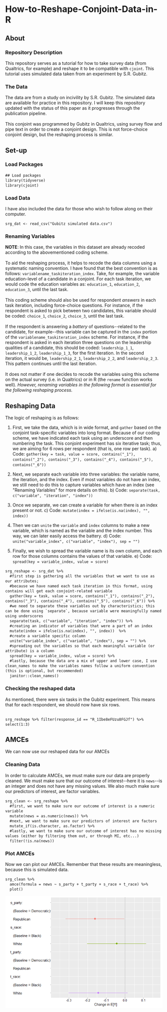 # How-to-Reshape-Conjoint-Data-in-R
## About 
### Repository Description 
This repository serves as a tutorial for how to take survey data (from Qualtrics, for example) and reshape it to be compatible with `cjoint`. This tutorial uses simulated data taken from an experiment by S.R. Gubitz.

### The Data
The data are from a study on incivility by S.R. Gubitz. The simulated data are available for practice in this repository. I will keep this repository updated with the status of this paper as it progresses through the publication pipeline. 
<br><br>
This conjoint was programmed by Gubitz in Qualtrics, using survey flow and pipe text in order to create a conjoint design. This is not force-choice conjoint design, but the reshaping process is similar.

## Set-up 

### Load Packages 

```{r load packages}
## Load packages 
library(tidyverse)
library(cjoint)
```

### Load Data 

I have also included the data for those who wish to follow along on their computer.

```{r load data}
srg_dat <- read_csv("Gubitz simulated data.csv")
```

### Renaming Variables 

**NOTE**: In this case, the variables in this dataset are already recoded according to the abovementioned coding scheme.
<br><br>
To aid the reshaping process, it helps to recode the data columns using a systematic naming convention. I have found that the best convention is as follows: `variablename_taskiteration_index`. Take, for example, the variable education-level of a candidate in a conjoint. For each task iteration, we would code the education variables as: `education_1`, `education_2`, `education_3`, until the last task. 
<br><br>
This coding scheme should also be used for respondent *answers* in each task iteration, including force-choice questions. For instance, if the respondent is asked to pick between two candidates, this variable should be coded: `choice_1`, `choice_2`, `choice_3`, until the last task. 
<br><br>
If the respondent is answering a *battery* of questions--related to the candidate, for example--this variable can be captured in the `index` portion of the `variablename_taskiteration_index` scheme. For instance, if the respondent is asked in each iteration three questions on the leadership qualities of a candidate, this should be coded: `leadership_1_1`, `leadership_1_2`, `leadership_1_3`, for the first iteration. In the second iteration, it would be, `leadership_2_1`, `leadership_2_2`, and `leadership_2_3`. This pattern continues until the last iteration. 
<br><br>
It does not matter if one decides to recode the variables using this scheme on the actual survey (i.e. in Qualtrics) or in R (the `rename` function works well). *However, renaming variables in the following format is essential for the following reshaping process.*

## Reshaping Data

The logic of reshaping is as follows: 

1) First, we take the data, which is in wide format, and `gather` based on the conjoint task-specific variables into long format. Because of our coding scheme, we have indicated each task using an underscore and then numbering the task. This conjoint experiment has six iterative task; thus, we are aiming for 6 rows per respondent (that is, one row per task).
    a) Code: `gather(key = task, value = score, contains("_1"), contains("_2"), contains("_3"), contains("_4"), contains("_5"), contains("_6"))`
    
2) Next, we separate each variable into three variables: the variable name, the iteration, and the index. Even if most variables do not have an index, we still need to do this to capture variables which have an index (see "Renaming Variables" for more details on this).
    b) Code: `separate(task, c("variable", "iteration", "index"))`

3) Once we separate, we can create a variable for when there is an index present or not.
    c) Code: `mutate(index = ifelse(is.na(index), "", index))`

4) Then we can `unite` the `variable` and `index` columns to make a new variable, which is named as the variable and the index number. This way, we can later easily access the battery. 
    d) Code: `unite("variable_index", c("variable", "index"), sep = "")`

5) Finally, we wish to spread the variable name is its own column, and each row for those columns contains the values of that variable. 
    e) Code: `spread(key = variable_index, value = score)`
  

```{r reshape}
srg_reshape <- srg_dat %>% 
  #first step is gathering all the variables that we want to use as our attributes;
  #because we have named each task iteration in this format, using contains will get each conjoint-related variable
  gather(key = task, value = score, contains("_1"), contains("_2"), contains("_3"), contains("_4"), contains("_5"), contains("_6")) %>% 
  #we need to separate these variables out by characteristics; this can be done using `separate`, because variable were meaningfully named using underscores 
  separate(task, c("variable", "iteration", "index")) %>% 
  #creating an indicator of variables that were a part of an index
  mutate(index = ifelse(is.na(index), "", index))  %>%
  #create a variable specific column
  unite("variable_index", c("variable", "index"), sep = "") %>% 
  #spreading out the variables so that each meaningful variable (or attribute) is a column
  spread(key = variable_index, value = score) %>% 
  #lastly, because the data are a mix of upper and lower case, I use clean_names to make the variables names follow a uniform convention (this is optional, but recommended)
  janitor::clean_names() 
```

### Checking the reshaped data 

As mentioned, there were six tasks in the Gubitz experiment. This means that for each respondent, we should now have six rows. 

```{r checking}

srg_reshape %>% filter(response_id == "R_1Ibe8eFUzu8FGJf") %>% select(1:3)
```

## AMCEs 

We can now use our reshaped data for our AMCEs

### Cleaning Data 

In order to calculate AMCEs, we must make sure our data are properly cleaned. We must make sure that our outcome of interest--here it is `news`--is an integer and does not have any missing values. We also much make sure our predictors of interest, are factor variables.

```{r clean}
srg_clean <- srg_reshape %>%
  #first, we want to make sure our outcome of interest is a numeric variable
  mutate(news = as.numeric(news)) %>% 
  #next, we want to make sure our predictors of interest are factors
  mutate_if(is.character, as.factor) %>%  
  #lastly, we want to make sure our outcome of interest has no missing values (either by filtering them out, or through MI, etc...)
  filter(!is.na(news))
```

### Plot AMCEs

Now we can plot our AMCEs. Remember that these results are meaningless, because this is simulated data. 

```{r plot}
srg_clean %>%  
  amce(formula = news ~ s_party + t_party + s_race + t_race) %>% 
  plot()
```

![AMCE](How-to-Reshape-Conjoint-Data_files/figure-html/AMCE.png)
